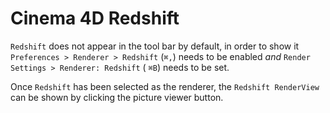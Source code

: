 # Cinema 4D Redshift

`Redshift` does not appear in the tool bar by default, in order to show it `Preferences > Renderer > Redshift` (`⌘,`) needs to be enabled *and* `Render Settings > Renderer: Redshift` ( `⌘B`) needs to be set.

Once `Redshift` has been selected as the renderer, the `Redshift RenderView` can be shown by clicking the picture viewer button.
